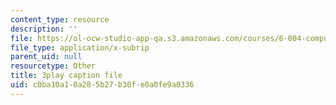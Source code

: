 ```yaml
---
content_type: resource
description: ''
file: https://ol-ocw-studio-app-qa.s3.amazonaws.com/courses/6-004-computation-structures-spring-2017/c0ba10a10a285b27b30fe0a0fe9a0336_K1dbnQDAG8Q.vtt
file_type: application/x-subrip
parent_uid: null
resourcetype: Other
title: 3play caption file
uid: c0ba10a1-0a28-5b27-b30f-e0a0fe9a0336
---
```

